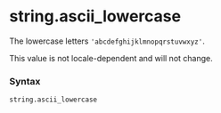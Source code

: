 # string.ascii_lowercase

The lowercase letters `'abcdefghijklmnopqrstuvwxyz'`.

This value is not locale-dependent and will not change.

### Syntax

```python
string.ascii_lowercase
```